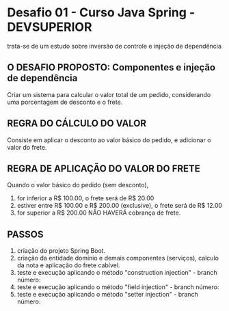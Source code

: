 # Desafio 01 - Curso Java Spring - DEVSUPERIOR
trata-se de um estudo sobre inversão de controle e injeção de dependência

## O DESAFIO PROPOSTO: Componentes e injeção de dependência 
Criar um sistema para calcular o valor total de um pedido, considerando uma porcentagem de desconto e o frete. 

## REGRA DO CÁLCULO DO VALOR
Consiste em aplicar o desconto ao valor básico do pedido, e adicionar o valor do frete. 

## REGRA DE APLICAÇÃO DO VALOR DO FRETE
Quando o valor básico do pedido (sem desconto), 
01. for inferior a R$ 100.00, o frete será de R$ 20.00
02. estiver entre R$ 100.00 e R$ 200.00 (exclusive), o frete será de R$ 12.00
03. for superior a R$ 200.00 NÂO HAVERÁ cobrança de frete.

## PASSOS
1. criação do projeto Spring Boot.
2. criação da entidade domínio e demais componentes (serviços), calculo da nota e aplicação do frete cabível.
3. teste e execução aplicando o método "construction injection" - branch número: 
4. teste e execução aplicando o método "field injection" - branch número: 
5. teste e execução aplicando o método "setter injection" - branch número: 




